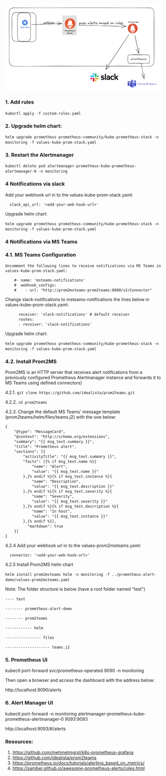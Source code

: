 ![Alert Architecture](alert-architecture.png)

### 1. Add rules 
```kubectl apply -f custom-rules.yaml```

### 2. Upgrade helm chart:
```helm upgrade prometheus prometheus-community/kube-prometheus-stack -n monitoring -f values-kube-prom-stack.yaml```

### 3.  Restart the Alertmanager
```kubectl delete pod alertmanager-prometheus-kube-prometheus-alertmanager-0 -n monitoring```

### 4 Notifications via slack

   Add your webhook url in to the values-kube-prom-stack.yaml:
```
  slack_api_url: '<add-your-web-hook-url>'
```

   Upgrade helm chart:
   
```helm upgrade prometheus prometheus-community/kube-prometheus-stack -n monitoring -f values-kube-prom-stack.yaml```


### 4 Notifications via MS Teams

### 4.1.  MS Teams Configuration
   
    Uncomment the following lines to receive notifications via MS Teams in values-kube-prom-stack.yaml:
```
    #- name: 'msteams-notifications'
    #  webhook_configs:
    #    - url: "http://prom2msteams-prom2teams:8089/v2/Connector"  
```

   Change slack-notifications to msteams-notifications the lines below in values-kube-prom-stack.yaml:
```
      receiver: 'slack-notifications' # default receiver
      routes:
      - receiver: 'slack-notifications'
```      

   Upgrade helm chart:
   
```helm upgrade prometheus prometheus-community/kube-prometheus-stack -n monitoring -f values-kube-prom-stack.yaml```



### 4.2.  Install Prom2MS 

Prom2MS is an HTTP server that receives alert notifications from a previously configured Prometheus Alertmanager instance and forwards it to MS Teams using defined connectors)

4.2.1. ```git clone https://github.com/idealista/prom2teams.git```

4.2.2. ```cd prom2teams```

4.2.3. Change the default MS Teams' message template (prom2teams/helm/files/teams.j2) with the one below:
```
{
    "@type": "MessageCard",
    "@context": "http://schema.org/extensions",
    "summary": "{{ msg_text.summary }}",
    "title": "Prometheus alert",
    "sections": [{
        "activityTitle": "{{ msg_text.summary }}",
        "facts": [{% if msg_text.name %}{
            "name": "Alert",
            "value": "{{ msg_text.name }}"
        },{% endif %}{% if msg_text.instance %}{
            "name": "Description",
            "value": "{{ msg_text.description }}"
        },{% endif %}{% if msg_text.severity %}{
            "name": "Severity",
            "value": "{{ msg_text.severity }}"
        },{% endif %}{% if msg_text.description %}{
            "name": "In host",
            "value": "{{ msg_text.instance }}"
        },{% endif %}],
          "markdown": true
    }]
}
```



4.2.4    Add your webhook url in to the values-prom2msteams.yaml:
```
  connector: '<add-your-web-hook-url>'
```

4.2.5 Install Prom2MS helm chart

```helm install prom2msteams helm -n monitoring -f ../prometheus-alert-demo/values-prom2msteams.yaml```

Note: The folder structure is below (have a root folder named "test")

```---- test```

```-------- prometheus-alert-demo```

```-------- prom2teams```

```------------ helm```

```---------------- files```

```-------------------- teams.j2```

### 5. Prometheus UI

kubectl port-forward svc/prometheus-operated 9090 -n monitoring

Then open a browser and access the dashboard with the address below:

http://localhost:9090/alerts

### 6. Alert Manager UI

kubectl port-forward -n monitoring alertmanager-prometheus-kube-prometheus-alertmanager-0 9093:9093

http://localhost:9093/#/alerts



### Resources:
1. https://github.com/mehmetmgrsl/k8s-prometheus-grafana
2. https://github.com/idealista/prom2teams
3. https://prometheus.io/docs/tutorials/alerting_based_on_metrics/
4. https://samber.github.io/awesome-prometheus-alerts/rules.html
